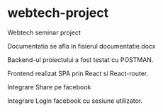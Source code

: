 
# webtech-project
Webtech seminar project

Documentatia se afla in fisierul documentatie.docx

Backend-ul proiectului a fost testat cu POSTMAN.

Frontend realizat SPA prin React si React-router.

Integrare Share pe facebook 

Integrare Login facebook cu sesiune utilizator.
